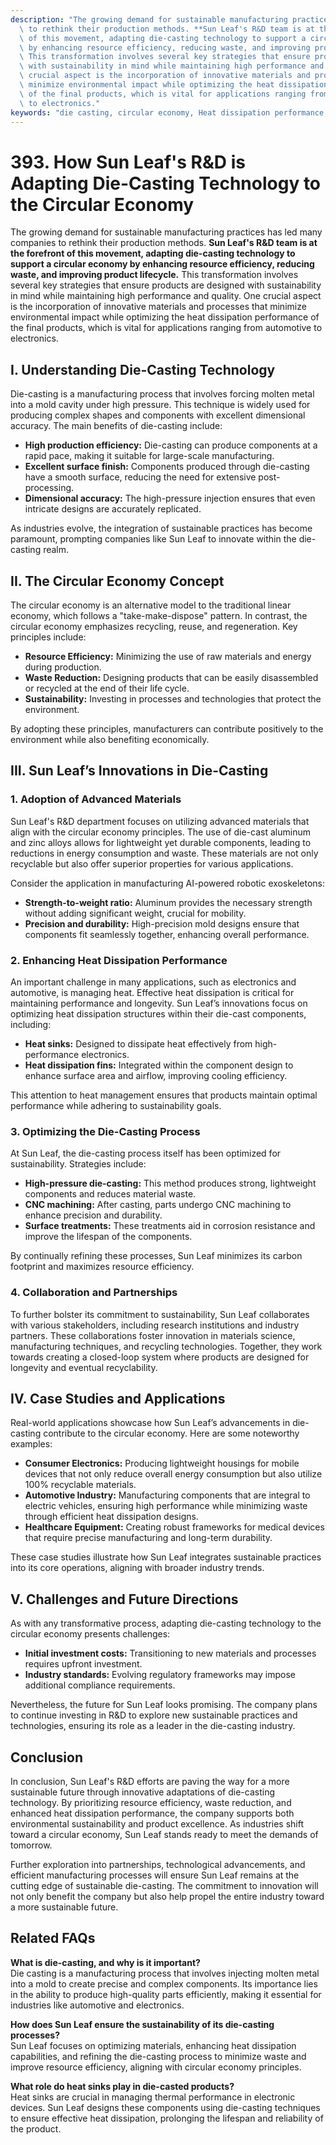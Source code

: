 ```yaml
---
description: "The growing demand for sustainable manufacturing practices has led many companies\
  \ to rethink their production methods. **Sun Leaf's R&D team is at the forefront\
  \ of this movement, adapting die-casting technology to support a circular economy\
  \ by enhancing resource efficiency, reducing waste, and improving product lifecycle.**\
  \ This transformation involves several key strategies that ensure products are designed\
  \ with sustainability in mind while maintaining high performance and quality. One\
  \ crucial aspect is the incorporation of innovative materials and processes that\
  \ minimize environmental impact while optimizing the heat dissipation performance\
  \ of the final products, which is vital for applications ranging from automotive\
  \ to electronics."
keywords: "die casting, circular economy, Heat dissipation performance, Heat sink"
---
```

# 393. How Sun Leaf's R&D is Adapting Die-Casting Technology to the Circular Economy

The growing demand for sustainable manufacturing practices has led many companies to rethink their production methods. **Sun Leaf's R&D team is at the forefront of this movement, adapting die-casting technology to support a circular economy by enhancing resource efficiency, reducing waste, and improving product lifecycle.** This transformation involves several key strategies that ensure products are designed with sustainability in mind while maintaining high performance and quality. One crucial aspect is the incorporation of innovative materials and processes that minimize environmental impact while optimizing the heat dissipation performance of the final products, which is vital for applications ranging from automotive to electronics.

## **I. Understanding Die-Casting Technology**

Die-casting is a manufacturing process that involves forcing molten metal into a mold cavity under high pressure. This technique is widely used for producing complex shapes and components with excellent dimensional accuracy. The main benefits of die-casting include:

- **High production efficiency:** Die-casting can produce components at a rapid pace, making it suitable for large-scale manufacturing.
- **Excellent surface finish:** Components produced through die-casting have a smooth surface, reducing the need for extensive post-processing.
- **Dimensional accuracy:** The high-pressure injection ensures that even intricate designs are accurately replicated.

As industries evolve, the integration of sustainable practices has become paramount, prompting companies like Sun Leaf to innovate within the die-casting realm.

## **II. The Circular Economy Concept**

The circular economy is an alternative model to the traditional linear economy, which follows a "take-make-dispose" pattern. In contrast, the circular economy emphasizes recycling, reuse, and regeneration. Key principles include:

- **Resource Efficiency:** Minimizing the use of raw materials and energy during production.
- **Waste Reduction:** Designing products that can be easily disassembled or recycled at the end of their life cycle.
- **Sustainability:** Investing in processes and technologies that protect the environment.

By adopting these principles, manufacturers can contribute positively to the environment while also benefiting economically.

## **III. Sun Leaf’s Innovations in Die-Casting**

### **1. Adoption of Advanced Materials**

Sun Leaf's R&D department focuses on utilizing advanced materials that align with the circular economy principles. The use of die-cast aluminum and zinc alloys allows for lightweight yet durable components, leading to reductions in energy consumption and waste. These materials are not only recyclable but also offer superior properties for various applications. 

Consider the application in manufacturing AI-powered robotic exoskeletons: 

- **Strength-to-weight ratio:** Aluminum provides the necessary strength without adding significant weight, crucial for mobility.
- **Precision and durability:** High-precision mold designs ensure that components fit seamlessly together, enhancing overall performance.

### **2. Enhancing Heat Dissipation Performance**

An important challenge in many applications, such as electronics and automotive, is managing heat. Effective heat dissipation is critical for maintaining performance and longevity. Sun Leaf’s innovations focus on optimizing heat dissipation structures within their die-cast components, including:

- **Heat sinks:** Designed to dissipate heat effectively from high-performance electronics.
- **Heat dissipation fins:** Integrated within the component design to enhance surface area and airflow, improving cooling efficiency.

This attention to heat management ensures that products maintain optimal performance while adhering to sustainability goals.

### **3. Optimizing the Die-Casting Process**

At Sun Leaf, the die-casting process itself has been optimized for sustainability. Strategies include:

- **High-pressure die-casting:** This method produces strong, lightweight components and reduces material waste.
- **CNC machining:** After casting, parts undergo CNC machining to enhance precision and durability.
- **Surface treatments:** These treatments aid in corrosion resistance and improve the lifespan of the components.

By continually refining these processes, Sun Leaf minimizes its carbon footprint and maximizes resource efficiency.

### **4. Collaboration and Partnerships**

To further bolster its commitment to sustainability, Sun Leaf collaborates with various stakeholders, including research institutions and industry partners. These collaborations foster innovation in materials science, manufacturing techniques, and recycling technologies. Together, they work towards creating a closed-loop system where products are designed for longevity and eventual recyclability.

## **IV. Case Studies and Applications**

Real-world applications showcase how Sun Leaf’s advancements in die-casting contribute to the circular economy. Here are some noteworthy examples:

- **Consumer Electronics:** Producing lightweight housings for mobile devices that not only reduce overall energy consumption but also utilize 100% recyclable materials.
- **Automotive Industry:** Manufacturing components that are integral to electric vehicles, ensuring high performance while minimizing waste through efficient heat dissipation designs.
- **Healthcare Equipment:** Creating robust frameworks for medical devices that require precise manufacturing and long-term durability.

These case studies illustrate how Sun Leaf integrates sustainable practices into its core operations, aligning with broader industry trends.

## **V. Challenges and Future Directions**

As with any transformative process, adapting die-casting technology to the circular economy presents challenges:

- **Initial investment costs:** Transitioning to new materials and processes requires upfront investment.
- **Industry standards:** Evolving regulatory frameworks may impose additional compliance requirements.

Nevertheless, the future for Sun Leaf looks promising. The company plans to continue investing in R&D to explore new sustainable practices and technologies, ensuring its role as a leader in the die-casting industry.

## **Conclusion**

In conclusion, Sun Leaf's R&D efforts are paving the way for a more sustainable future through innovative adaptations of die-casting technology. By prioritizing resource efficiency, waste reduction, and enhanced heat dissipation performance, the company supports both environmental sustainability and product excellence. As industries shift toward a circular economy, Sun Leaf stands ready to meet the demands of tomorrow.

Further exploration into partnerships, technological advancements, and efficient manufacturing processes will ensure Sun Leaf remains at the cutting edge of sustainable die-casting. The commitment to innovation will not only benefit the company but also help propel the entire industry toward a more sustainable future.

## **Related FAQs**

**What is die-casting, and why is it important?**  
Die casting is a manufacturing process that involves injecting molten metal into a mold to create precise and complex components. Its importance lies in the ability to produce high-quality parts efficiently, making it essential for industries like automotive and electronics.

**How does Sun Leaf ensure the sustainability of its die-casting processes?**  
Sun Leaf focuses on optimizing materials, enhancing heat dissipation capabilities, and refining the die-casting process to minimize waste and improve resource efficiency, aligning with circular economy principles.

**What role do heat sinks play in die-casted products?**  
Heat sinks are crucial in managing thermal performance in electronic devices. Sun Leaf designs these components using die-casting techniques to ensure effective heat dissipation, prolonging the lifespan and reliability of the product.
